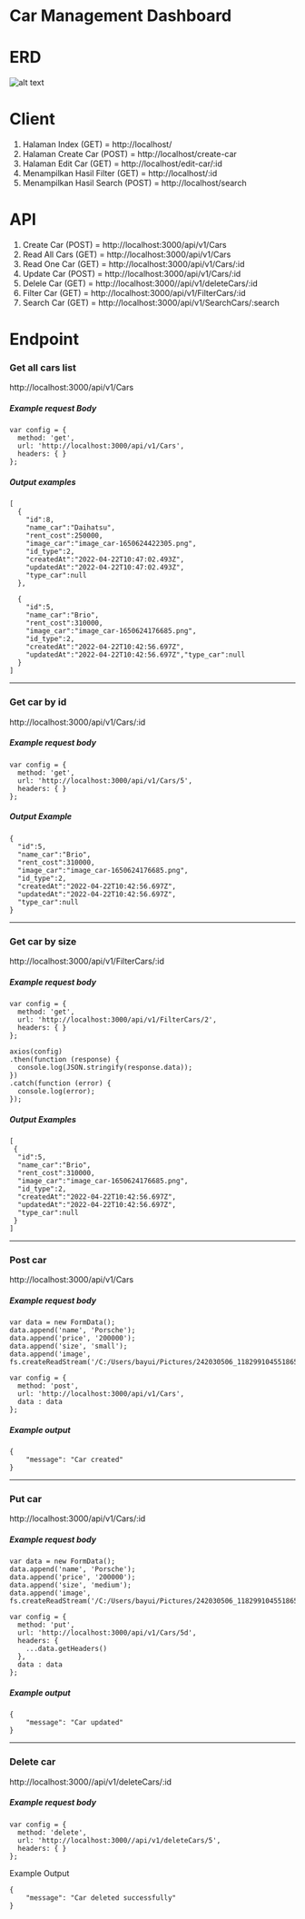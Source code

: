 
# Car Management Dashboard

# ERD 
![alt text](https://github.com/bayuik/car-management-dashboard/blob/main/ERD/ERD.png)

# Client
1. Halaman Index (GET) = http://localhost/
2. Halaman Create Car (POST) = http://localhost/create-car
3. Halaman Edit Car (GET) = http://localhost/edit-car/:id
4. Menampilkan Hasil Filter (GET) = http://localhost/:id
5. Menampilkan Hasil Search (POST) = http://localhost/search

# API 
1. Create Car (POST) = http://localhost:3000/api/v1/Cars
2. Read All Cars (GET) = http://localhost:3000/api/v1/Cars
3. Read One Car (GET) = http://localhost:3000/api/v1/Cars/:id
4. Update Car (POST) = http://localhost:3000/api/v1/Cars/:id
5. Delele Car (GET) = http://localhost:3000//api/v1/deleteCars/:id
6. Filter Car (GET) = http://localhost:3000/api/v1/FilterCars/:id
7. Search Car (GET) = http://localhost:3000/api/v1/SearchCars/:search


# Endpoint
### Get all cars list
http://localhost:3000/api/v1/Cars

##### Example request Body
```
var config = {
  method: 'get',
  url: 'http://localhost:3000/api/v1/Cars',
  headers: { }
};

```
##### Output examples
```
[
  {
    "id":8,
    "name_car":"Daihatsu",
    "rent_cost":250000,
    "image_car":"image_car-1650624422305.png",
    "id_type":2,
    "createdAt":"2022-04-22T10:47:02.493Z",
    "updatedAt":"2022-04-22T10:47:02.493Z",
    "type_car":null
  },

  {
    "id":5,
    "name_car":"Brio",
    "rent_cost":310000,
    "image_car":"image_car-1650624176685.png",
    "id_type":2,
    "createdAt":"2022-04-22T10:42:56.697Z",
    "updatedAt":"2022-04-22T10:42:56.697Z","type_car":null
  }
]
```

---

### Get car by id
http://localhost:3000/api/v1/Cars/:id


##### Example request body
```
var config = {
  method: 'get',
  url: 'http://localhost:3000/api/v1/Cars/5',
  headers: { }
};

```

##### Output Example
```
{
  "id":5,
  "name_car":"Brio",
  "rent_cost":310000,
  "image_car":"image_car-1650624176685.png",
  "id_type":2,
  "createdAt":"2022-04-22T10:42:56.697Z",
  "updatedAt":"2022-04-22T10:42:56.697Z",
  "type_car":null
}

```
---

### Get car by size
http://localhost:3000/api/v1/FilterCars/:id
##### Example request body
```
var config = {
  method: 'get',
  url: 'http://localhost:3000/api/v1/FilterCars/2',
  headers: { }
};

axios(config)
.then(function (response) {
  console.log(JSON.stringify(response.data));
})
.catch(function (error) {
  console.log(error);
});

```
##### Output Examples
```
[
 {
  "id":5,
  "name_car":"Brio",
  "rent_cost":310000,
  "image_car":"image_car-1650624176685.png",
  "id_type":2,
  "createdAt":"2022-04-22T10:42:56.697Z",
  "updatedAt":"2022-04-22T10:42:56.697Z",
  "type_car":null
 }
]
```
---

### Post car
http://localhost:3000/api/v1/Cars

##### Example request body
```
var data = new FormData();
data.append('name', 'Porsche');
data.append('price', '200000');
data.append('size', 'small');
data.append('image', fs.createReadStream('/C:/Users/bayui/Pictures/242030506_1182991045518652_4803178363987901143_n.jpg'));

var config = {
  method: 'post',
  url: 'http://localhost:3000/api/v1/Cars',
  data : data
};

```
##### Example output
```
{
    "message": "Car created"
}
```
---

### Put car
http://localhost:3000/api/v1/Cars/:id

##### Example request body
```
var data = new FormData();
data.append('name', 'Porsche');
data.append('price', '200000');
data.append('size', 'medium');
data.append('image', fs.createReadStream('/C:/Users/bayui/Pictures/242030506_1182991045518652_4803178363987901143_n.jpg'));

var config = {
  method: 'put',
  url: 'http://localhost:3000/api/v1/Cars/5d',
  headers: { 
    ...data.getHeaders()
  },
  data : data
};

```


##### Example output
```
{
    "message": "Car updated"
}
```

---
### Delete car
http://localhost:3000//api/v1/deleteCars/:id
##### Example request body
```
var config = {
  method: 'delete',
  url: 'http://localhost:3000//api/v1/deleteCars/5',
  headers: { }
};

```

Example Output
```
{
    "message": "Car deleted successfully"
}
```
